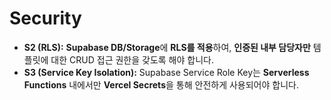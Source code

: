 # Security

  * **S2 (RLS):** **Supabase DB/Storage**에 **RLS를 적용**하여, **인증된 내부 담당자만** 템플릿에 대한 CRUD 접근 권한을 갖도록 해야 합니다.
  * **S3 (Service Key Isolation):** Supabase Service Role Key는 **Serverless Functions** 내에서만 **Vercel Secrets**을 통해 안전하게 사용되어야 합니다.
